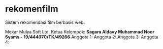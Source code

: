 # rekomenfilm
Sistem rekomendasi film berbasis web.

Mekar Mulya Soft Ltd.
Ketua Kelompok: **Sagara Aldavy Muhammad Noor Syams - 19/444070/TK/49266**
Anggota 1:
Anggota 2:
Anggota 3:
Anggota 4:
